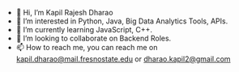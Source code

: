 - 👋 Hi, I’m Kapil Rajesh Dharao
- 👀 I’m interested in Python, Java, Big Data Analytics Tools, APIs.
- 🌱 I’m currently learning JavaScript, C++.
- 💞️ I’m looking to collaborate on Backend Roles.
- 📫 How to reach me, you can reach me on kapil.dharao@mail.fresnostate.edu or dharao.kapil2@gmail.com

<!---
CodeKap/CodeKap is a ✨ special ✨ repository because its `README.md` (this file) appears on your GitHub profile.
You can click the Preview link to take a look at your changes.
--->
